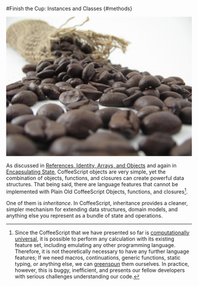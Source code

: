
#Finish the Cup: Instances and Classes {#methods}

![Other languages call their objects "beans," but serve extra-weak coffee in an attempt to be all things to all people](images/beans1.jpg)

As discussed in [References, Identity, Arrays, and Objects](#poco) and again in [Encapsulating State](#encapsulation), CoffeeScript objects are very simple, yet the combination of objects, functions, and closures can create powerful data structures. That being said, there are language features that cannot be implemented with Plain Old CoffeeScript Objects, functions, and closures[^turing].

[^turing]: Since the CoffeeScript that we have presented so far is [computationally universal](https://en.wikipedia.org/wiki/Turing_completeness "Computational Universality and Turing Completeness"), it is possible to perform any calculation with its existing feature set, including emulating any other programming language. Therefore, it is not theoretically necessary to have any further language features; If we need macros, continuations, generic functions, static typing, or anything else, we can [greenspun](https://en.wikipedia.org/wiki/Greenspun%27s_Tenth_Rule) them ourselves. In practice, however, this is buggy, inefficient, and presents our fellow developers with serious challenges understanding our code.

One of them is *inheritance*. In CoffeeScript, inheritance provides a cleaner, simpler mechanism for extending data structures, domain models, and anything else you represent as a bundle of state and operations.